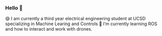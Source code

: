 ### Hello 👋

😄 I am currently a third year electrical engineering student at UCSD specializing in Machine Learing and Controls
🌱 I’m currently learning ROS and how to interact and work with drones. 


<!--
**brabiei21/brabiei21** is a ✨ _special_ ✨ repository because its `README.md` (this file) appears on your GitHub profile.

Here are some ideas to get you started:

- 🔭 I’m currently working on ...
- 🌱 I’m currently learning ...
- 👯 I’m looking to collaborate on ...
- 🤔 I’m looking for help with ...
- 💬 Ask me about ...
- 📫 How to reach me: ...
- 😄 Pronouns: ...
- ⚡ Fun fact: ...
-->

